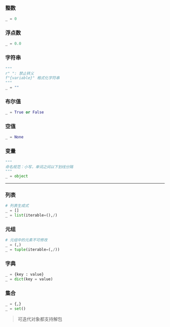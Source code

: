### **整数**
```python
_ = 0
```

### **浮点数**
```python
_ = 0.0
```

### **字符串**
```python
"""
r" ": 禁止转义
f"{variable}" 格式化字符串
"""
_ = ""
```

### **布尔值**
```python
_ = True or False
```

### **空值**
```python
_ = None
```

### **变量**
```python
"""
命名规范：小写，单词之间以下划线分隔
"""
_ = object
```

---

### 列表  
```Python
# 列表生成式
_ = []
_ = list(iterable=(),/)
``` 

### 元组
```Python
# 元组中的元素不可修改
_ = (,)
_ = tuple(iterable=(,/))
```

### **字典**
```Python
_ = {key : value}
_ = dict(key = value)
```

### **集合**
```Python
_ = {,}
_ = set()
```

> 可迭代对象都支持解包